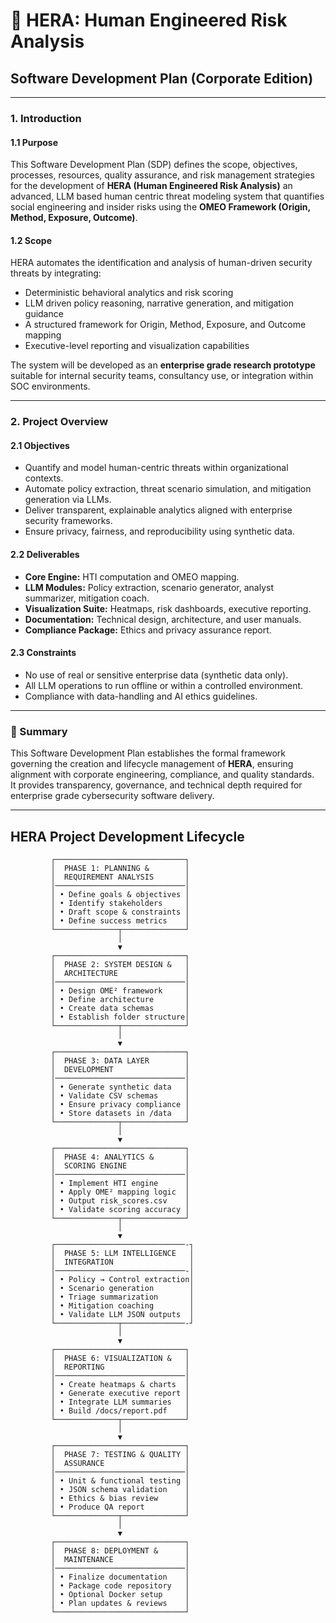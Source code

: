 # 🧠 HERA: Human Engineered Risk Analysis  
## Software Development Plan (Corporate Edition)

---

### 1. Introduction

#### 1.1 Purpose  
This Software Development Plan (SDP) defines the scope, objectives, processes, resources, quality assurance, and risk management strategies for the development of **HERA (Human Engineered Risk Analysis)** an advanced, LLM based human centric threat modeling system that quantifies social engineering and insider risks using the **OMEO Framework (Origin, Method, Exposure, Outcome)**.

#### 1.2 Scope  
HERA automates the identification and analysis of human-driven security threats by integrating:
- Deterministic behavioral analytics and risk scoring  
- LLM driven policy reasoning, narrative generation, and mitigation guidance  
- A structured framework for Origin, Method, Exposure, and Outcome mapping  
- Executive-level reporting and visualization capabilities  

The system will be developed as an **enterprise grade research prototype** suitable for internal security teams, consultancy use, or integration within SOC environments.

---


### 2. Project Overview

#### 2.1 Objectives
- Quantify and model human-centric threats within organizational contexts.  
- Automate policy extraction, threat scenario simulation, and mitigation generation via LLMs.  
- Deliver transparent, explainable analytics aligned with enterprise security frameworks.  
- Ensure privacy, fairness, and reproducibility using synthetic data.

#### 2.2 Deliverables
- **Core Engine:** HTI computation and OMEO mapping.  
- **LLM Modules:** Policy extraction, scenario generator, analyst summarizer, mitigation coach.  
- **Visualization Suite:** Heatmaps, risk dashboards, executive reporting.  
- **Documentation:** Technical design, architecture, and user manuals.  
- **Compliance Package:** Ethics and privacy assurance report.

#### 2.3 Constraints
- No use of real or sensitive enterprise data (synthetic data only).  
- All LLM operations to run offline or within a controlled environment.  
- Compliance with data-handling and AI ethics guidelines.

---

### 📍 Summary
This Software Development Plan establishes the formal framework governing the creation and lifecycle management of **HERA**, ensuring alignment with corporate engineering, compliance, and quality standards.  
It provides transparency, governance, and technical depth required for enterprise grade cybersecurity software delivery.

---

## HERA Project Development Lifecycle

             ┌─────────────────────────────┐
             │  PHASE 1: PLANNING &        │
             │  REQUIREMENT ANALYSIS       │
             │─────────────────────────────│
             │ • Define goals & objectives │
             │ • Identify stakeholders     │
             │ • Draft scope & constraints │
             │ • Define success metrics    │
             └──────────────┬──────────────┘
                            │
                            ▼
             ┌─────────────────────────────┐
             │  PHASE 2: SYSTEM DESIGN &   │
             │  ARCHITECTURE               │
             │─────────────────────────────│
             │ • Design OME² framework     │
             │ • Define architecture       │
             │ • Create data schemas       │
             │ • Establish folder structure│
             └──────────────┬──────────────┘
                            │
                            ▼
             ┌─────────────────────────────┐
             │  PHASE 3: DATA LAYER        │
             │  DEVELOPMENT                │
             │─────────────────────────────│
             │ • Generate synthetic data   │
             │ • Validate CSV schemas      │
             │ • Ensure privacy compliance │
             │ • Store datasets in /data   │
             └──────────────┬──────────────┘
                            │
                            ▼
             ┌─────────────────────────────┐
             │  PHASE 4: ANALYTICS &       │
             │  SCORING ENGINE             │
             │─────────────────────────────│
             │ • Implement HTI engine      │
             │ • Apply OME² mapping logic  │
             │ • Output risk_scores.csv    │
             │ • Validate scoring accuracy │
             └──────────────┬──────────────┘
                            │
                            ▼
             ┌─────────────────────────────-┐
             │  PHASE 5: LLM INTELLIGENCE   │
             │  INTEGRATION                 │
             │─────────────────────────────-│
             │ • Policy → Control extraction│
             │ • Scenario generation        │
             │ • Triage summarization       │
             │ • Mitigation coaching        │
             │ • Validate LLM JSON outputs  │
             └──────────────┬──────────────-┘
                            │
                            ▼
             ┌─────────────────────────────┐
             │  PHASE 6: VISUALIZATION &   │
             │  REPORTING                  │
             │─────────────────────────────│
             │ • Create heatmaps & charts  │
             │ • Generate executive report │
             │ • Integrate LLM summaries   │
             │ • Build /docs/report.pdf    │
             └──────────────┬──────────────┘
                            │
                            ▼
             ┌─────────────────────────────┐
             │  PHASE 7: TESTING & QUALITY │
             │  ASSURANCE                  │
             │─────────────────────────────│
             │ • Unit & functional testing │
             │ • JSON schema validation    │
             │ • Ethics & bias review      │
             │ • Produce QA report         │
             └──────────────┬──────────────┘
                            │
                            ▼
             ┌─────────────────────────────┐
             │  PHASE 8: DEPLOYMENT &      │
             │  MAINTENANCE                │
             │─────────────────────────────│
             │ • Finalize documentation    │
             │ • Package code repository   │
             │ • Optional Docker setup     │
             │ • Plan updates & reviews    │
             └─────────────────────────────┘
